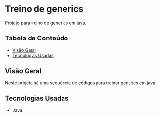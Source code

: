 # Treino de generics

Projeto para treino de generics em java.

## Tabela de Conteúdo

- [Visão Geral](#vis%C3%A3o-geral)
- [Tecnologias Usadas](#tecnologias-usadas)

## Visão Geral

Neste projeto há uma sequência de códigos para treinar generics em java.

## Tecnologias Usadas

- Java
